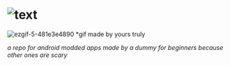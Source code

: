 # ![text](https://github.com/frainbowz/android-pirateship/assets/103389369/c3e28f24-2316-49f2-8e5a-b47df4e4b620)
![ezgif-5-481e3e4890](https://github.com/frainbowz/android-pirateship/assets/103389369/5cef2177-e783-4e36-b750-e1690c244f7f)
*gif made by yours truly

*a repo for android modded apps made by a dummy for beginners because other ones are scary*
